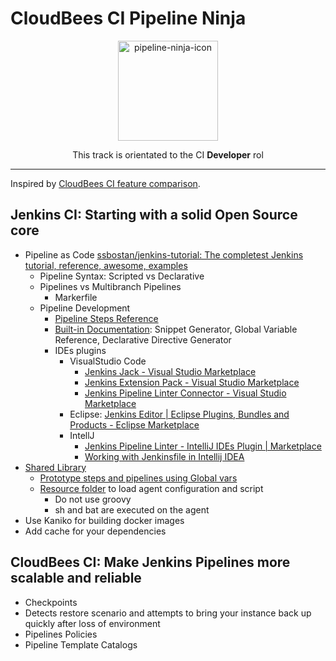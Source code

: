 # CloudBees CI Pipeline Ninja

<p align="center">
  <img alt="pipeline-ninja-icon" src="https://www.jenkins.io/images/logos/ninja/ninja.png" height="160" />
  <p align="center">This track is orientated to the CI <strong>Developer</strong> rol</p>
</p>

---

Inspired by [CloudBees CI feature comparison](https://docs.cloudbees.com/docs/cloudbees-ci/latest/feature-definition).

## Jenkins CI: Starting with a solid Open Source core

* Pipeline as Code [ssbostan/jenkins-tutorial: The completest Jenkins tutorial, reference, awesome, examples](https://github.com/ssbostan/jenkins-tutorial)
  * Pipeline Syntax: Scripted vs Declarative
  * Pipelines vs Multibranch Pipelines
    * Markerfile
  * Pipeline Development
    * [Pipeline Steps Reference](https://www.jenkins.io/doc/pipeline/steps/)
    * [Built-in Documentation](https://www.jenkins.io/doc/book/pipeline/getting-started/#built-in-documentation): Snippet Generator, Global Variable Reference, Declarative Directive Generator
    * IDEs plugins
      * VisualStudio Code
        * [Jenkins Jack - Visual Studio Marketplace](https://marketplace.visualstudio.com/items?itemName=tabeyti.jenkins-jack)
        * [Jenkins Extension Pack - Visual Studio Marketplace](https://marketplace.visualstudio.com/items?itemName=DontShaveTheYak.jenkins-extension-pack)
        * [Jenkins Pipeline Linter Connector - Visual Studio Marketplace](https://marketplace.visualstudio.com/items?itemName=janjoerke.jenkins-pipeline-linter-connector)
      * Eclipse: [Jenkins Editor | Eclipse Plugins, Bundles and Products - Eclipse Marketplace](https://marketplace.eclipse.org/content/jenkins-editor)
      * IntellJ
        * [Jenkins Pipeline Linter - IntelliJ IDEs Plugin | Marketplace](https://plugins.jetbrains.com/plugin/15699-jenkins-pipeline-linter)
        * [Working with Jenkinsfile in Intellij IDEA](http://vgaidarji.me/blog/2018/07/30/working-with-jenkinsfile-in-intellij-idea/)
* [Shared Library](https://www.jenkins.io/doc/book/pipeline/shared-libraries/)
  * [Prototype steps and pipelines using Global vars](https://github.com/aimtheory/jenkins-pipeline-best-practices)
  * [Resource folder](https://www.jenkins.io/doc/book/pipeline/shared-libraries/#loading-resources) to load agent configuration and script
    * Do not use groovy
    * sh and bat are executed on the agent
* Use Kaniko for building docker images
* Add cache for your dependencies

## CloudBees CI: Make Jenkins Pipelines more scalable and reliable

* Checkpoints
* Detects restore scenario and attempts to bring your instance back up quickly after loss of environment
* Pipelines Policies
* Pipeline Template Catalogs